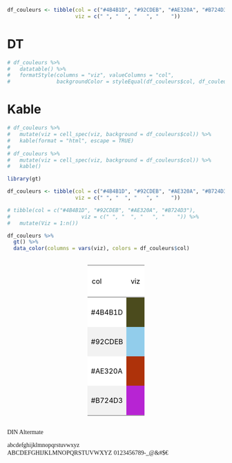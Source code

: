 
``` r
df_couleurs <- tibble(col = c("#4B4B1D", "#92CDEB", "#AE320A", "#B724D3"), 
                      viz = c(" ", "  ", "   ", "    "))
```

# DT

``` r
# df_couleurs %>%
#   datatable() %>%
#   formatStyle(columns = "viz", valueColumns = "col",
#               backgroundColor = styleEqual(df_couleurs$col, df_couleurs$col))
```

# Kable

``` r
# df_couleurs %>%
#   mutate(viz = cell_spec(viz, background = df_couleurs$col)) %>%
#   kable(format = "html", escape = TRUE)
# 
# df_couleurs %>%
#   mutate(viz = cell_spec(viz, background = df_couleurs$col)) %>%
#   kable()
```

``` r
library(gt)

df_couleurs <- tibble(col = c("#4B4B1D", "#92CDEB", "#AE320A", "#B724D3"), 
                      viz = c(" ", "  ", "   ", "    ")) 

# tibble(col = c("#4B4B1D", "#92CDEB", "#AE320A", "#B724D3"), 
#                       viz = c(" ", "  ", "   ", "    ")) %>% 
#   mutate(Viz = 1:n())

df_couleurs %>% 
  gt() %>% 
  data_color(columns = vars(viz), colors = df_couleurs$col)
```

<!--html_preserve-->

<style>html {
  font-family: -apple-system, BlinkMacSystemFont, 'Segoe UI', Roboto, Oxygen, Ubuntu, Cantarell, 'Helvetica Neue', 'Fira Sans', 'Droid Sans', Arial, sans-serif;
}

#mdpjtumnzs .gt_table {
  display: table;
  border-collapse: collapse;
  margin-left: auto;
  margin-right: auto;
  color: #000000;
  font-size: 16px;
  background-color: #FFFFFF;
  /* table.background.color */
  width: auto;
  /* table.width */
  border-top-style: solid;
  /* table.border.top.style */
  border-top-width: 2px;
  /* table.border.top.width */
  border-top-color: #A8A8A8;
  /* table.border.top.color */
}

#mdpjtumnzs .gt_heading {
  background-color: #FFFFFF;
  /* heading.background.color */
  border-bottom-color: #FFFFFF;
}

#mdpjtumnzs .gt_title {
  color: #000000;
  font-size: 125%;
  /* heading.title.font.size */
  padding-top: 4px;
  /* heading.top.padding */
  padding-bottom: 1px;
  border-bottom-color: #FFFFFF;
  border-bottom-width: 0;
}

#mdpjtumnzs .gt_subtitle {
  color: #000000;
  font-size: 85%;
  /* heading.subtitle.font.size */
  padding-top: 1px;
  padding-bottom: 4px;
  /* heading.bottom.padding */
  border-top-color: #FFFFFF;
  border-top-width: 0;
}

#mdpjtumnzs .gt_bottom_border {
  border-bottom-style: solid;
  /* heading.border.bottom.style */
  border-bottom-width: 2px;
  /* heading.border.bottom.width */
  border-bottom-color: #A8A8A8;
  /* heading.border.bottom.color */
}

#mdpjtumnzs .gt_column_spanner {
  border-bottom-style: solid;
  border-bottom-width: 2px;
  border-bottom-color: #A8A8A8;
  padding-top: 4px;
  padding-bottom: 4px;
}

#mdpjtumnzs .gt_col_heading {
  color: #000000;
  background-color: #FFFFFF;
  /* column_labels.background.color */
  font-size: 16px;
  /* column_labels.font.size */
  font-weight: initial;
  /* column_labels.font.weight */
  vertical-align: middle;
  padding: 10px;
  margin: 10px;
}

#mdpjtumnzs .gt_sep_right {
  border-right: 5px solid #FFFFFF;
}

#mdpjtumnzs .gt_group_heading {
  padding: 8px;
  color: #000000;
  background-color: #FFFFFF;
  /* row_group.background.color */
  font-size: 16px;
  /* row_group.font.size */
  font-weight: initial;
  /* row_group.font.weight */
  border-top-style: solid;
  /* row_group.border.top.style */
  border-top-width: 2px;
  /* row_group.border.top.width */
  border-top-color: #A8A8A8;
  /* row_group.border.top.color */
  border-bottom-style: solid;
  /* row_group.border.bottom.style */
  border-bottom-width: 2px;
  /* row_group.border.bottom.width */
  border-bottom-color: #A8A8A8;
  /* row_group.border.bottom.color */
  vertical-align: middle;
}

#mdpjtumnzs .gt_empty_group_heading {
  padding: 0.5px;
  color: #000000;
  background-color: #FFFFFF;
  /* row_group.background.color */
  font-size: 16px;
  /* row_group.font.size */
  font-weight: initial;
  /* row_group.font.weight */
  border-top-style: solid;
  /* row_group.border.top.style */
  border-top-width: 2px;
  /* row_group.border.top.width */
  border-top-color: #A8A8A8;
  /* row_group.border.top.color */
  border-bottom-style: solid;
  /* row_group.border.bottom.style */
  border-bottom-width: 2px;
  /* row_group.border.bottom.width */
  border-bottom-color: #A8A8A8;
  /* row_group.border.bottom.color */
  vertical-align: middle;
}

#mdpjtumnzs .gt_striped {
  background-color: #f2f2f2;
}

#mdpjtumnzs .gt_from_md > :first-child {
  margin-top: 0;
}

#mdpjtumnzs .gt_from_md > :last-child {
  margin-bottom: 0;
}

#mdpjtumnzs .gt_row {
  padding: 8px;
  /* row.padding */
  margin: 10px;
  vertical-align: middle;
}

#mdpjtumnzs .gt_stub {
  border-right-style: solid;
  border-right-width: 2px;
  border-right-color: #A8A8A8;
  padding-left: 12px;
}

#mdpjtumnzs .gt_summary_row {
  color: #000000;
  background-color: #FFFFFF;
  /* summary_row.background.color */
  padding: 8px;
  /* summary_row.padding */
  text-transform: inherit;
  /* summary_row.text_transform */
}

#mdpjtumnzs .gt_grand_summary_row {
  color: #000000;
  background-color: #FFFFFF;
  /* grand_summary_row.background.color */
  padding: 8px;
  /* grand_summary_row.padding */
  text-transform: inherit;
  /* grand_summary_row.text_transform */
}

#mdpjtumnzs .gt_first_summary_row {
  border-top-style: solid;
  border-top-width: 2px;
  border-top-color: #A8A8A8;
}

#mdpjtumnzs .gt_first_grand_summary_row {
  border-top-style: double;
  border-top-width: 6px;
  border-top-color: #A8A8A8;
}

#mdpjtumnzs .gt_table_body {
  border-top-style: solid;
  /* table_body.border.top.style */
  border-top-width: 2px;
  /* table_body.border.top.width */
  border-top-color: #A8A8A8;
  /* table_body.border.top.color */
  border-bottom-style: solid;
  /* table_body.border.bottom.style */
  border-bottom-width: 2px;
  /* table_body.border.bottom.width */
  border-bottom-color: #A8A8A8;
  /* table_body.border.bottom.color */
}

#mdpjtumnzs .gt_footnote {
  font-size: 90%;
  /* footnote.font.size */
  padding: 4px;
  /* footnote.padding */
}

#mdpjtumnzs .gt_sourcenote {
  font-size: 90%;
  /* sourcenote.font.size */
  padding: 4px;
  /* sourcenote.padding */
}

#mdpjtumnzs .gt_center {
  text-align: center;
}

#mdpjtumnzs .gt_left {
  text-align: left;
}

#mdpjtumnzs .gt_right {
  text-align: right;
  font-variant-numeric: tabular-nums;
}

#mdpjtumnzs .gt_font_normal {
  font-weight: normal;
}

#mdpjtumnzs .gt_font_bold {
  font-weight: bold;
}

#mdpjtumnzs .gt_font_italic {
  font-style: italic;
}

#mdpjtumnzs .gt_super {
  font-size: 65%;
}

#mdpjtumnzs .gt_footnote_glyph {
  font-style: italic;
  font-size: 65%;
}
</style>

<div id="mdpjtumnzs" style="overflow-x:auto;">

<!--gt table start-->

<table class="gt_table">

<tr>

<th class="gt_col_heading gt_left" rowspan="1" colspan="1">

col

</th>

<th class="gt_col_heading gt_left" rowspan="1" colspan="1">

viz

</th>

</tr>

<tbody class="gt_table_body">

<tr>

<td class="gt_row gt_left">

\#4B4B1D

</td>

<td class="gt_row gt_left" style="background-color:#4B4B1D;color:#FFFFFFFF;">

</td>

</tr>

<tr>

<td class="gt_row gt_left gt_striped">

\#92CDEB

</td>

<td class="gt_row gt_left gt_striped" style="background-color:#92CDEB;color:#000000FF;">

</td>

</tr>

<tr>

<td class="gt_row gt_left">

\#AE320A

</td>

<td class="gt_row gt_left" style="background-color:#AE320A;color:#FFFFFFFF;">

</td>

</tr>

<tr>

<td class="gt_row gt_left gt_striped">

\#B724D3

</td>

<td class="gt_row gt_left gt_striped" style="background-color:#B724D3;color:#FFFFFFFF;">

</td>

</tr>

</tbody>

</table>

<!--gt table end-->

</div>

<!--/html_preserve-->

<FONT face="DIN Altermate">DIN Altermate</FONT>

<font face="DIN Altermate">abcdefghijklmnopqrstuvwxyz</font> <br>
<font face="DIN Altermate">ABCDEFGHIJKLMNOPQRSTUVWXYZ</font>
<font face="DIN Altermate">0123456789-\_@&\#$€</font><br>

